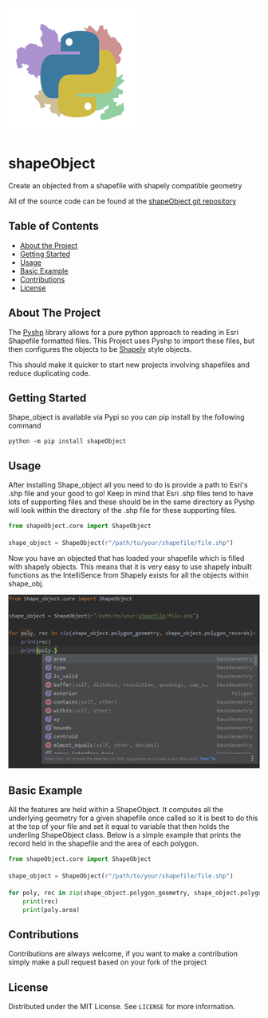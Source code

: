 ![logo]
# shapeObject
Create an objected from a shapefile with shapely compatible geometry

All of the source code can be found at the [shapeObject git repository](https://github.com/sbaker-dev/Shape_object)


<!--Table OF CONTENTS -->
## Table of Contents
* [About the Project](#about-the-project)
* [Getting Started](#getting-started)
* [Usage](#usage)
* [Basic Example](#basic-example)
* [Contributions](#contributions)
* [License](#license)


<!--ABOUT THE PROJECT -->
## About The Project
The [Pyshp](https://pypi.org/project/pyshp/1.2.10/) library allows for a pure python approach to reading in Esri 
Shapefile formatted files. This Project uses Pyshp to import these files, but then configures the objects to be 
[Shapely](https://pypi.org/project/Shapely/) style objects. 

This should make it quicker to start new projects involving shapefiles and reduce duplicating code.

<!-- GETTING STARTED -->    
## Getting Started 
Shape_object is available via Pypi so you can pip install by the following command

```shell script
python -m pip install shapeObject
```

<!-- USAGE -->
## Usage
After installing Shape_object all you need to do is provide a path to Esri's .shp file and your good to go! Keep in mind
that Esri .shp files tend to have lots of supporting files and these should be in the same directory as Pyshp will look
within the directory of the .shp file for these supporting files.

```python
from shapeObject.core import ShapeObject

shape_object = ShapeObject(r"/path/to/your/shapefile/file.shp")

```
Now you have an objected that has loaded your shapefile which is filled with shapely objects. This means that it is very
easy to use shapely inbuilt functions as the IntelliSence from Shapely exists for all the objects within shape_obj.

![shapely_sense]

<!-- BASIC EXAMPLE -->
## Basic Example

All the features are held within a ShapeObject. It computes all the underlying geometry for a given shapefile once 
called so it is best to do this at the top of your file and set it equal to variable that then holds the underling 
ShapeObject class. Below is a simple example that prints the record held in the shapefile and the area of each polygon.


```python
from shapeObject.core import ShapeObject

shape_object = ShapeObject(r"/path/to/your/shapefile/file.shp")

for poly, rec in zip(shape_object.polygon_geometry, shape_object.polygon_records):
    print(rec)
    print(poly.area)
```


<!-- CONTRIBUTIONS -->
## Contributions
Contributions are always welcome, if you want to make a contribution simply make a pull request based on your fork of
the project

<!-- License -->
## License
Distributed under the MIT License. See `LICENSE` for more information.


<!-- MARKDOWN LINKS & IMAGES -->
<!-- https://www.markdownguide.org/basic-syntax/#reference-style-links -->
[logo]: images/logo3.png
[shapely_sense]: images/intelisense.png


